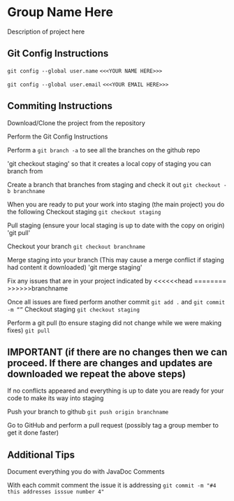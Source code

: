 # Group Name Here
Description of project here

## Git Config Instructions
`git config --global user.name` `<<<YOUR NAME HERE>>>`

`git config --global user.email` `<<<YOUR EMAIL HERE>>>`

## Commiting Instructions

Download/Clone the project from the repository

Perform the Git Config Instructions

Perform a `git branch -a` to see all the branches on the github repo

'git checkout staging' so that it creates a local copy of staging you can branch from

Create a branch that branches from staging and check it out `git checkout -b branchname`

When you are ready to put your work into staging (the main project) you do the following
Checkout staging `git checkout staging`

Pull staging (ensure your local staging is up to date with the copy on origin) 'git pull'

Checkout your branch `git checkout branchname`

Merge staging into your branch (This may cause a merge conflict if staging had content it downloaded) 'git merge staging'

Fix any issues that are in your project indicated by <<<<<<head ======== >>>>>>branchname

Once all issues are fixed perform another commit `git add .` and `git commit -m “”`
Checkout staging `git checkout staging`

Perform a git pull (to ensure staging did not change while we were making fixes) `git pull`

##  IMPORTANT (if there are no changes then we can proceed. If there are changes and updates are downloaded we repeat the above steps)

If no conflicts appeared and everything is up to date you are ready for your code to make its way into staging

Push your branch to github  `git push origin branchname`

Go to GitHub and perform a pull request (possibly tag a group member to get it done faster)

## Additional Tips
Document everything you do with JavaDoc Comments

With each commit comment the issue it is addressing `git commit -m "#4 this addresses isssue number 4"`
